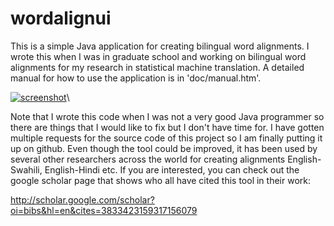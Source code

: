 wordalignui
===========

This is a simple Java application for creating bilingual word alignments. I wrote this when I was in graduate school and working on bilingual word alignments for my research in statistical machine translation. A detailed manual for how to use the application is in 'doc/manual.htm'.

[![screenshot](https://raw.github.com/desilinguist/wordalignui/master/doc/MakeLink.gif)](#screenshot)\


Note that I wrote this code when I was not a very good Java programmer so there are things that I would like to fix but I don't have time for. I have gotten multiple requests for the source code of this project
so I am finally putting it up on github. Even though the tool could be improved, it has been used by several other researchers across the world for creating alignments English-Swahili, English-Hindi etc. If you are interested, you can check out the google scholar page that shows who all have cited this tool in their work:

http://scholar.google.com/scholar?oi=bibs&hl=en&cites=3833423159317156079

